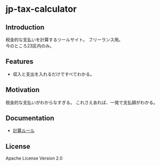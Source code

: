 # jp-tax-calculator

## Introduction

税金的な支払いを計算するツールサイト。
フリーランス用。  
今のところ23区内のみ。  

## Features
* 収入と支出を入れるだけですべてわかる。

## Motivation

税金的な支払いがわからなすぎる。
これさえあれば、一発で支払額がわかる。

## Documentation

* [計算ルール](/docs/rules.md)

## License
Apache License Version 2.0